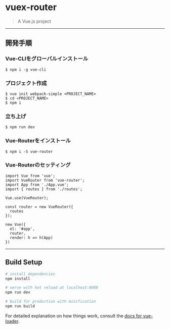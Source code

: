 # vuex-router

> A Vue.js project

---

## 開発手順

### Vue-CLIをグローバルインストール

```
$ npm i -g vue-cli
```

### プロジェクト作成

```
$ vue init webpack-simple <PROJECT_NAME>
$ cd <PROJECT_NAME>
$ npm i
```

### 立ち上げ

```
$ npm run dev
```

### Vue-Routerをインストール

```
$ npm i -S vue-router
```

### Vue-Routerのセッティング

```
import Vue from 'vue';
import VueRouter from 'vue-router';
import App from './App.vue';
import { routes } from './routes';

Vue.use(VueRouter);

const router = new VueRouter({
  routes
});

new Vue({
  el: '#app',
  router,
  render: h => h(App)
})
```

---

## Build Setup

``` bash
# install dependencies
npm install

# serve with hot reload at localhost:8080
npm run dev

# build for production with minification
npm run build
```

For detailed explanation on how things work, consult the [docs for vue-loader](http://vuejs.github.io/vue-loader).
